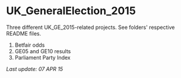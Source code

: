UK_GeneralElection_2015
=======================
Three different UK_GE_2015-related projects. See folders' respective README files.

1. Betfair odds
1. GE05 and GE10 results
1. Parliament Party Index

*Last update: 07 APR 15*